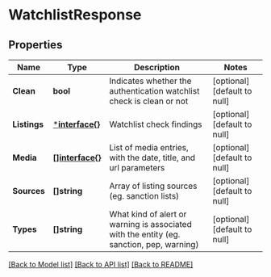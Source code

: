 # WatchlistResponse

## Properties
Name | Type | Description | Notes
------------ | ------------- | ------------- | -------------
**Clean** | **bool** | Indicates whether the authentication watchlist check is clean or not | [optional] [default to null]
**Listings** | [***interface{}**](interface{}.md) | Watchlist check findings | [optional] [default to null]
**Media** | [**[]interface{}**](interface{}.md) | List of media entries, with the date, title, and url parameters | [optional] [default to null]
**Sources** | **[]string** | Array of listing sources (eg. sanction lists) | [optional] [default to null]
**Types** | **[]string** | What kind of alert or warning is associated with the entity (eg. sanction, pep, warning) | [optional] [default to null]

[[Back to Model list]](../README.md#documentation-for-models) [[Back to API list]](../README.md#documentation-for-api-endpoints) [[Back to README]](../README.md)

